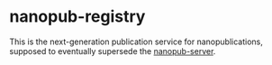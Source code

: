 # nanopub-registry

This is the next-generation publication service for nanopublications, supposed to eventually supersede the
[nanopub-server](https://github.com/tkuhn/nanopub-server).
